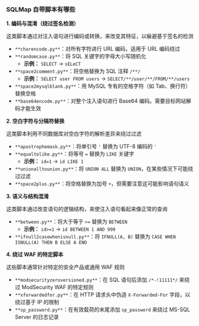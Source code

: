 ### SQLMap 自带脚本有哪些

**1. 编码与混淆（绕过签名检测）**

这类脚本通过对注入语句进行编码或转换，来改变其特征，以躲避基于签名的检测

- `**charencode.py**`：对所有字符进行 URL 编码，适用于 URL 编码绕过
- `**randomcase.py**`：将 SQL 关键字的字母大小写随机化
  - **示例：** `SELECT` -> `sELeCT`
- `**space2comment.py**`：将空格替换为 SQL 注释 `/**/`
  - **示例：** `SELECT user FROM users` -> `SELECT/**/user/**/FROM/**/users`
- `**space2mysqlblank.py**`：用 MySQL 专有的空格字符（如 Tab、换行符）替换空格
- `**base64encode.py**`：对整个注入语句进行 Base64 编码。需要目标网站解码才能生效

**2. 空白字符与分隔符替换**

这类脚本利用不同数据库对空白字符的解析差异来绕过过滤

- `**apostrophemask.py**`：将单引号 `'` 替换为 UTF-8 编码的 `'`
- `**equaltolike.py**`：将等号 `=` 替换为 `LIKE` 关键字
  - **示例：** `id=1` -> `id LIKE 1`
- `**unionalltounion.py**`：将 `UNION ALL` 替换为 `UNION`，在某些情况下可能绕过过滤
- `**space2plus.py**`：将空格替换为加号 `+`，但需要注意这可能影响语句语义

**3. 语义与结构混淆**

这类脚本通过改变语句的逻辑结构，来使注入语句看起来像正常的查询

- `**between.py**`：将大于等于 `>=` 替换为 `BETWEEN`
  - **示例：** `id>=1` -> `id BETWEEN 1 AND 999`
- `**ifnull2casewhenisnull.py**`：将 `IFNULL(A, B)` 替换为 `CASE WHEN ISNULL(A) THEN B ELSE A END`

**4. 绕过 WAF 的特定脚本**

这些脚本通常针对特定的安全产品或通用 WAF 规则

- `**modsecurityzeroversioned.py**`：在 SQL 语句后添加 `/*-!11111*/` 来绕过 ModSecurity WAF 的特定规则
- `**xforwardedfor.py**`：在 HTTP 请求头中伪造 `X-Forwarded-For` 字段，以绕过基于 IP 的限制
- `**sp_password.py**`：在有效载荷的末尾添加 `sp_password` 来绕过 MS-SQL Server 的日志记录